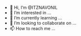 - 👋 Hi, I’m @ITZNAVONIL
- 👀 I’m interested in ...
- 🌱 I’m currently learning ...
- 💞️ I’m looking to collaborate on ...
- 📫 How to reach me ...

<!---
ITZNAVONIL/ITZNAVONIL is a ✨ special ✨ repository because its `README.md` (this file) appears on your GitHub profile.
You can click the Preview link to take a look at your changes.
--->
